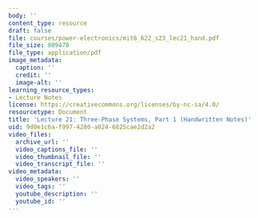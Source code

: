 ```yaml
---
body: ''
content_type: resource
draft: false
file: courses/power-electronics/mit6_622_s23_lec21_hand.pdf
file_size: 809478
file_type: application/pdf
image_metadata:
  caption: ''
  credit: ''
  image-alt: ''
learning_resource_types:
- Lecture Notes
license: https://creativecommons.org/licenses/by-nc-sa/4.0/
resourcetype: Document
title: 'Lecture 21: Three-Phase Systems, Part 1 (Handwritten Notes)'
uid: 9d0e1c6a-f997-4280-a024-6825cae2d2a2
video_files:
  archive_url: ''
  video_captions_file: ''
  video_thumbnail_file: ''
  video_transcript_file: ''
video_metadata:
  video_speakers: ''
  video_tags: ''
  youtube_description: ''
  youtube_id: ''
---
```

